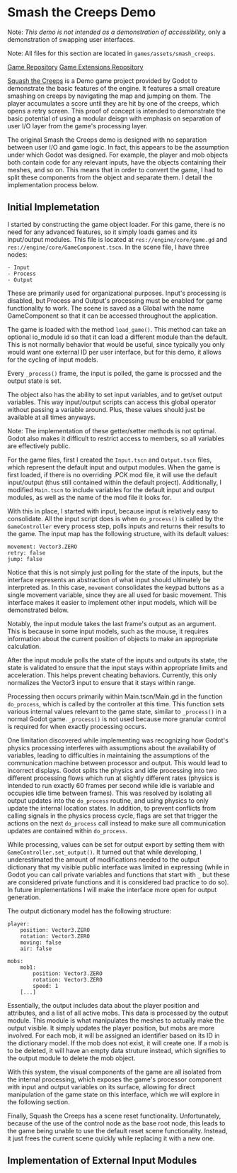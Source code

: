# Smash the Creeps Demo

Note: *This demo is not intended as a demonstration of accessibility,* only a demonstration of swapping user interfaces.

Note: All files for this section are located in ``games/assets/smash_creeps``.

[Game Repository](https://github.com/badgernested/modular-godot/tree/main/smash-the-creeps)
[Game Extensions Repository](https://github.com/badgernested/modular-godot/tree/main/creeps-exp)

[Squash the Creeps](https://godotengine.org/asset-library/asset/2751) is a Demo game project provided by Godot to demonstrate the basic features of the engine. It features a small creature smashing on creeps by navigating the map and jumping on them. The player accumulates a score until they are hit by one of the creeps, which opens a retry screen. This proof of concept is intended to demonstrate the basic potential of using a modular deisgn with emphasis on separation of user I/O layer from the game's processing layer.

The original Smash the Creeps demo is designed with no separation between user I/O and game logic. In fact, this appears to be the assumption under which Godot was designed. For example, the player and mob objects both contain code for any relevant inputs, have the objects containing their meshes, and so on. This means that in order to convert the game, I had to split these components from the object and separate them. I detail the implementation process below.

## Initial Implemetation

I started by constructing the game object loader. For this game, there is no need for any advanced features, so it simply loads games and its input/output modules. This file is located at ``res://engine/core/game.gd`` and ``res://engine/core/GameComponent.tscn``. In the scene file, I have three nodes:

```
- Input
- Process
- Output
```

These are primarily used for organizational purposes. Input's processing is disabled, but Process and Output's processing must be enabled for game functionality to work. The scene is saved as a Global with the name GameComponent so that it can be accessed throughout the application.

The game is loaded with the method ``load_game()``. This method can take an optional io_module id so that it can load a different module than the default. This is not normally behavior that would be useful, since typically you only would want one external ID per user interface, but for this demo, it allows for the cycling of input models.

Every ``_process()`` frame, the input is polled, the game is procssed and the output state is set.

The object also has the ability to set input variables, and to get/set output variables. This way input/output scripts can access this global operator without passing a variable around. Plus, these values should just be available at all times anyways.

Note: The implementation of these getter/setter methods is not optimal. Godot also makes it difficult to restrict access to members, so all variables are effectively public.

For the game files, first I created the ``Input.tscn`` and ``Output.tscn`` files, which represent the default input and output modules. When the game is first loaded, if there is no overriding .PCK mod file, it will use the default input/output (thus still contained within the default project). Additionally, I modified ``Main.tscn`` to include variables for the default input and output modules, as well as the name of the mod file it looks for.

With this in place, I started with input, because input is relatively easy to consolidate. All the input script does is when ``do_process()`` is called by the ``GameController`` every process step, polls inputs and returns their results to the game. The input map has the following structure, with its default values:

```
movement: Vector3.ZERO
retry: false
jump: false
```

Notice that this is not simply just polling for the state of the inputs, but the interface represents an abstraction of what input should ultimately be interpreted as. In this case, ``movement`` consolidates the keypad buttons as a single movement variable, since they are all used for basic movement. This interface makes it easier to implement other input models, which will be demonstrated below.

Notably, the input module takes the last frame's output as an argument. This is because in some input models, such as the mouse, it requires information about the current position of objects to make an appropriate calculation.

After the input module polls the state of the inputs and outputs its state, the state is validated to ensure that the input stays within appropriate limits and acceleration. This helps prevent cheating behaviors. Currently, this only normalizes the Vector3 input to ensure that it stays within range.

Processing then occurs primarily within Main.tscn/Main.gd in the function ``do_process``, which is called by the controller at this time. This function sets various internal values relevant to the game state, similar to ``_process()`` in a normal Godot game. ``_process()`` is not used because more granular control is required for when exactly processing occurs.

One limitation discovered while implementing was recognizing how Godot's physics processing interferes with assumptions about the availability of variables, leading to difficulties in maintaining the assumptions of the communication machine between processor and output. This would lead to incorrect displays. Godot splits the physics and idle processing into two different processing flows which run at slightly different rates (physics is intended to run exactly 60 frames per second while idle is variable and occupies idle time between frames). This was resolved by isolating all output updates into the ``do_process`` routine, and using physics to only update the internal location states. In addition, to prevent conflicts from calling signals in the physics process cycle, flags are set that trigger the actions on the next ``do_process`` call instead to make sure all communication updates are contained within ``do_process``.

While processing, values can be set for output export by setting them with ``GameController.set_output()``. It turned out that while developing, I underestimated the amount of modifications needed to the output dictionary that my visible public interface was limited in expressing (while in Godot you can call private variables and functions that start with ``_`` but these are considered private functions and it is considered bad practice to do so). In future implementations I will make the interface more open for output generation.

The output dictionary model has the following structure:

```
player:
    position: Vector3.ZERO
    rotation: Vector3.ZERO 
    moving: false
    air: false

mobs:
    mob1:
        position: Vector3.ZERO
        rotation: Vector3.ZERO
        speed: 1
    [...]
```

Essentially, the output includes data about the player position and attributes, and a list of all active mobs. This data is processed by the output module. This module is what manipulates the meshes to actually make the output visible. It simply updates the player position, but mobs are more involved. For each mob, it will be assigned an identifier based on its ID in the dictionary model. If the mob does not exist, it will create one. If a mob is to be deleted, it will have an empty data struture instead, which signifies to the output module to delete the mob object.

With this system, the visual components of the game are all isolated from the internal processing, which exposes the game's processor component with input and output variables on its surface, allowing for direct manipulation of the game state on this interface, which we will explore in the following section.

Finally, Squash the Creeps has a scene reset functionality. Unfortunately, because of the use of the control node as the base root node, this leads to the game being unable to use the default reset scene functionality. Instead, it just frees the current scene quickly while replacing it with a new one. 

## Implementation of External Input Modules
